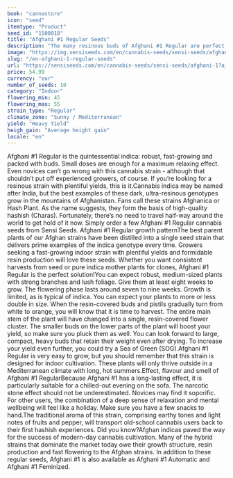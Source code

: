 ```yaml
---
book: "cannastore"
icon: "seed"
itemtype: "Product"
seed_id: "1500010"
title: "Afghani #1 Regular Seeds"
description: "The many resinous buds of Afghani #1 Regular are perfect for hashish production, but beware of the pronounced indica stone effect!"
image: "https://img.sensiseeds.com/en/cannabis-seeds/sensi-seeds/afghani-1-image.png"
slug: "/en-afghani-1-regular-seeds"
url: "https://sensiseeds.com/en/cannabis-seeds/sensi-seeds/afghani-1?a_aid=cannastore"
price: 54.99
currency: "eur"
number_of_seeds: 10
category: "Indoor"
flowering_min: 45
flowering_max: 55
strain_type: "Regular"
climate_zone: "Sunny / Mediterranean"
yield: "Heavy Yield"
heigh_gain: "Average height gain"
locale: "en"
---
```

Afghani #1 Regular is the quintessential indica: robust, fast-growing and packed with buds. Small doses are enough for a maximum relaxing effect. Even novices can’t go wrong with this cannabis strain - although that shouldn’t put off experienced growers, of course. If you’re looking for a resinous strain with plentiful yields, this is it.Cannabis indica may be named after India, but the best examples of these dark, ultra-resinous genotypes grow in the mountains of Afghanistan. Fans call these strains Afghanica or Hash Plant. As the name suggests, they form the basis of high-quality hashish (Charas). Fortunately, there’s no need to travel half-way around the world to get hold of it now. Simply order a few Afghani #1 Regular cannabis seeds from Sensi Seeds. Afghani #1 Regular growth patternThe best parent plants of our Afghan strains have been distilled into a single seed strain that delivers prime examples of the indica genotype every time. Growers seeking a fast-growing indoor strain with plentiful yields and formidable resin production will love these seeds. Whether you want consistent harvests from seed or pure indica mother plants for clones, Afghani #1 Regular is the perfect solution!You can expect robust, medium-sized plants with strong branches and lush foliage. Give them at least eight weeks to grow. The flowering phase lasts around seven to nine weeks. Growth is limited, as is typical of indica. You can expect your plants to more or less double in size. When the resin-covered buds and pistils gradually turn from white to orange, you will know that it is time to harvest. The entire main stem of the plant will have changed into a single, resin-covered flower cluster. The smaller buds on the lower parts of the plant will boost your yield, so make sure you pluck them as well. You can look forward to large, compact, heavy buds that retain their weight even after drying. To increase your yield even further, you could try a Sea of Green (SOG).Afghani #1 Regular is very easy to grow, but you should remember that this strain is designed for indoor cultivation. These plants will only thrive outside in a Mediterranean climate with long, hot summers.Effect, flavour and smell of Afghani #1 RegularBecause Afghani #1 has a long-lasting effect, it is particularly suitable for a chilled-out evening on the sofa. The narcotic stone effect should not be underestimated. Novices may find it soporific. For other users, the combination of a deep sense of relaxation and mental wellbeing will feel like a holiday. Make sure you have a few snacks to hand.The traditional aroma of this strain, comprising earthy tones and light notes of fruits and pepper, will transport old-school cannabis users back to their first hashish experiences. Did you know?Afghan indicas paved the way for the success of modern-day cannabis cultivation. Many of the hybrid strains that dominate the market today owe their growth structure, resin production and fast flowering to the Afghan strains. In addition to these regular seeds, Afghani #1 is also available as Afghani #1 Automatic and Afghani #1 Feminized.
